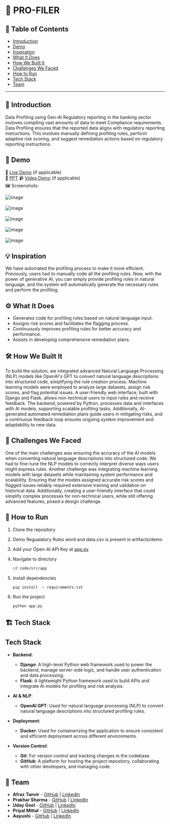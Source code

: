 # 🚀 PRO-FILER

## 📌 Table of Contents

- [Introduction](#introduction)
- [Demo](#demo)
- [Inspiration](#inspiration)
- [What It Does](#what-it-does)
- [How We Built It](#how-we-built-it)
- [Challenges We Faced](#challenges-we-faced)
- [How to Run](#how-to-run)
- [Tech Stack](#tech-stack)
- [Team](#team)

---

## 🎯 Introduction

Data Profiling using Gen-AI Regulatory reporting in the banking sector invloves compiling vast amounts of data to meet Compliance requirements. Data Profiling ensures that the reported data aligns with regulatory reporting instructions. This involves manually defining profiling rules, perform adaptive risk scoring, and suggest remediation actions based on regulatory reporting instructions.

## 🎥 Demo

🔗 [Live Demo](#) (if applicable)  
🔗 [PPT](https://docs.google.com/presentation/d/1L7SD3AG9k28GY7uiU3UDQT14vMVzGmoU/edit?usp=sharing&ouid=111480780257033541464&rtpof=true&sd=true) 
📹 [Video Demo](#) (if applicable)  
🖼️ Screenshots:

![image](https://github.com/user-attachments/assets/aac9fa9f-2eb7-4852-92e7-3ebb3130af66)
<br><br>
![image](https://github.com/user-attachments/assets/a27b2c08-cfe3-403d-8aca-81b6b653aa04)
<br><br>
![image](https://github.com/user-attachments/assets/ce34372d-eaf2-47b6-8cdd-afd6ac2c93f2)
<br><br>
![image](https://github.com/user-attachments/assets/639962fb-d50e-4f67-918e-d117d009d715)
<br><br>
![image](https://github.com/user-attachments/assets/43bcf508-5319-48c7-809f-36d7f3b7cdcf)


## 💡 Inspiration

We have automated the profiling process to make it more efficient. Previously, users had to manually code all the profiling rules. Now, with the power of generative AI, you can simply provide profiling rules in natural language, and the system will automatically generate the necessary rules and perform the profiling.

## ⚙️ What It Does

* Generates code for profiling rules based on natural language input.
* Assigns risk scores and facilitates the flagging process.
* Continuously improves profiling rules for better accuracy and performance.
* Assists in developing comprehensive remediation plans.

## 🛠️ How We Built It

To build the solution, we integrated advanced Natural Language Processing (NLP) models like OpenAI's GPT to convert natural language descriptions into structured code, simplifying the rule creation process. Machine learning models were employed to analyze large datasets, assign risk scores, and flag potential issues. A user-friendly web interface, built with Django and Flask, allows non-technical users to input rules and receive feedback. The backend, powered by Python, processes data and interfaces with AI models, supporting scalable profiling tasks. Additionally, AI-generated automated remediation plans guide users in mitigating risks, and a continuous feedback loop ensures ongoing system improvement and adaptability to new data.

## 🚧 Challenges We Faced

One of the main challenges was ensuring the accuracy of the AI models when converting natural language descriptions into structured code. We had to fine-tune the NLP models to correctly interpret diverse ways users might express rules. Another challenge was integrating machine learning models with large datasets while maintaining system performance and scalability. Ensuring that the models assigned accurate risk scores and flagged issues reliably required extensive training and validation on historical data. Additionally, creating a user-friendly interface that could simplify complex processes for non-technical users, while still offering advanced features, posed a design challenge.

## 🏃 How to Run

1. Clone the repository

2. Demo Regualatory Rules word and data.csv is present in artifacts/demo

3. Add your Open-AI API Key  at [app.py](https://github.com/ewfx/gaidp-rookies/blob/main/code/src/app/app.py#L26)

4. Navigate to directory
   ```sh
   cd code/src/app
   ```
   
5. Install dependencies
   ```sh
   pip install -r requirements.txt
   ```
6. Run the project
   ```sh
   python app.py
   ```

## 🏗️ Tech Stack

## Tech Stack

- **Backend**:  
  - **Django**: A high-level Python web framework used to power the backend, manage server-side logic, and handle user authentication and data processing.
  - **Flask**: A lightweight Python framework used to build APIs and integrate AI models for profiling and risk analysis.

- **AI & NLP**:  
  - **OpenAI GPT**: Used for natural language processing (NLP) to convert natural language descriptions into structured profiling rules.

- **Deployment**:  
  - **Docker**: Used for containerizing the application to ensure consistent and efficient deployment across different environments.

- **Version Control**:  
  - **Git**: For version control and tracking changes in the codebase.
  - **GitHub**: A platform for hosting the project repository, collaborating with other developers, and managing code.

## 👥 Team

- **Afraz Tanvir** - [GitHub](https://github.com/A-Tanz) | [LinkedIn](https://www.linkedin.com/in/afraz-tanvir/)
- **Prakhar Sharma** - [GitHub](#) | [LinkedIn](#)
- **Uday Goel** - [GitHub](#) | [LinkedIn](#)
- **Priyal Mittal** - [GitHub](#) | [LinkedIn](#)
- **Aayushi** - [GitHub](#) | [LinkedIn](#)

